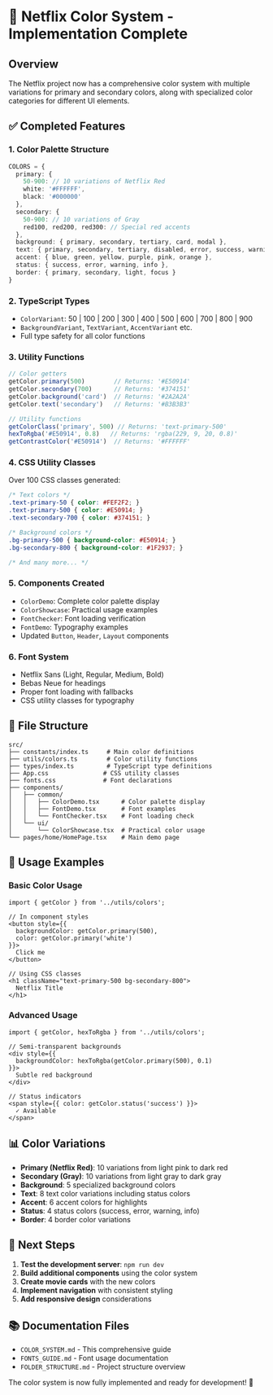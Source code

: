 # 🎨 Netflix Color System - Implementation Complete

## Overview
The Netflix project now has a comprehensive color system with multiple variations for primary and secondary colors, along with specialized color categories for different UI elements.

## ✅ Completed Features

### 1. **Color Palette Structure**
```typescript
COLORS = {
  primary: {
    50-900: // 10 variations of Netflix Red
    white: '#FFFFFF',
    black: '#000000'
  },
  secondary: {
    50-900: // 10 variations of Gray
    red100, red200, red300: // Special red accents
  },
  background: { primary, secondary, tertiary, card, modal },
  text: { primary, secondary, tertiary, disabled, error, success, warning, info },
  accent: { blue, green, yellow, purple, pink, orange },
  status: { success, error, warning, info },
  border: { primary, secondary, light, focus }
}
```

### 2. **TypeScript Types**
- `ColorVariant`: 50 | 100 | 200 | 300 | 400 | 500 | 600 | 700 | 800 | 900
- `BackgroundVariant`, `TextVariant`, `AccentVariant` etc.
- Full type safety for all color functions

### 3. **Utility Functions**
```typescript
// Color getters
getColor.primary(500)        // Returns: '#E50914'
getColor.secondary(700)      // Returns: '#374151'
getColor.background('card')  // Returns: '#2A2A2A'
getColor.text('secondary')   // Returns: '#B3B3B3'

// Utility functions
getColorClass('primary', 500) // Returns: 'text-primary-500'
hexToRgba('#E50914', 0.8)   // Returns: 'rgba(229, 9, 20, 0.8)'
getContrastColor('#E50914')  // Returns: '#FFFFFF'
```

### 4. **CSS Utility Classes**
Over 100 CSS classes generated:
```css
/* Text colors */
.text-primary-50 { color: #FEF2F2; }
.text-primary-500 { color: #E50914; }
.text-secondary-700 { color: #374151; }

/* Background colors */
.bg-primary-500 { background-color: #E50914; }
.bg-secondary-800 { background-color: #1F2937; }

/* And many more... */
```

### 5. **Components Created**
- `ColorDemo`: Complete color palette display
- `ColorShowcase`: Practical usage examples
- `FontChecker`: Font loading verification
- `FontDemo`: Typography examples
- Updated `Button`, `Header`, `Layout` components

### 6. **Font System**
- Netflix Sans (Light, Regular, Medium, Bold)
- Bebas Neue for headings
- Proper font loading with fallbacks
- CSS utility classes for typography

## 📁 File Structure
```
src/
├── constants/index.ts     # Main color definitions
├── utils/colors.ts        # Color utility functions
├── types/index.ts         # TypeScript type definitions
├── App.css               # CSS utility classes
├── fonts.css             # Font declarations
├── components/
│   ├── common/
│   │   ├── ColorDemo.tsx      # Color palette display
│   │   ├── FontDemo.tsx       # Font examples
│   │   └── FontChecker.tsx    # Font loading check
│   └── ui/
│       └── ColorShowcase.tsx  # Practical color usage
└── pages/home/HomePage.tsx    # Main demo page
```

## 🚀 Usage Examples

### Basic Color Usage
```tsx
import { getColor } from '../utils/colors';

// In component styles
<button style={{ 
  backgroundColor: getColor.primary(500),
  color: getColor.primary('white')
}}>
  Click me
</button>

// Using CSS classes
<h1 className="text-primary-500 bg-secondary-800">
  Netflix Title
</h1>
```

### Advanced Usage
```tsx
import { getColor, hexToRgba } from '../utils/colors';

// Semi-transparent backgrounds
<div style={{
  backgroundColor: hexToRgba(getColor.primary(500), 0.1)
}}>
  Subtle red background
</div>

// Status indicators
<span style={{ color: getColor.status('success') }}>
  ✓ Available
</span>
```

## 📊 Color Variations
- **Primary (Netflix Red)**: 10 variations from light pink to dark red
- **Secondary (Gray)**: 10 variations from light gray to dark gray
- **Background**: 5 specialized background colors
- **Text**: 8 text color variations including status colors
- **Accent**: 6 accent colors for highlights
- **Status**: 4 status colors (success, error, warning, info)
- **Border**: 4 border color variations

## 🎯 Next Steps
1. **Test the development server**: `npm run dev`
2. **Build additional components** using the color system
3. **Create movie cards** with the new colors
4. **Implement navigation** with consistent styling
5. **Add responsive design** considerations

## 📚 Documentation Files
- `COLOR_SYSTEM.md` - This comprehensive guide
- `FONTS_GUIDE.md` - Font usage documentation
- `FOLDER_STRUCTURE.md` - Project structure overview

The color system is now fully implemented and ready for development! 🎉
